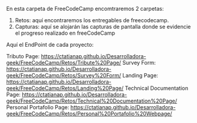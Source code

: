 En esta carpeta de FreeCodeCamp encomtraremos 2 carpetas:

1) Retos: aquí encontraremos los entregables de freecodecamp.
2) Capturas: aquí se alojarán las capturas de pantalla donde se evidencie el progreso realizado en freeCodeCamp


Aquí el EndPoint de cada proyecto:

Tributo Page: https://ctatianap.github.io/Desarrolladora-geek/FreeCodeCamp/Retos/Tribute%20Page/
Survey Form: https://ctatianap.github.io/Desarrolladora-geek/FreeCodeCamp/Retos/Survey%20Form/
Landing Page: https://ctatianap.github.io/Desarrolladora-geek/FreeCodeCamp/Retos/Landing%20Page/
Technical Documentation Page: https://ctatianap.github.io/Desarrolladora-geek/FreeCodeCamp/Retos/Technical%20Documentation%20Page/
Personal Portafolio Page: https://ctatianap.github.io/Desarrolladora-geek/FreeCodeCamp/Retos/Personal%20Portafolio%20Webpage/


